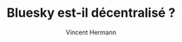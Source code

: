 ---
layout: post
title: "Bluesky est-il décentralisé ?"
link: https://next.ink/158967/bluesky-est-il-decentralise/
author: "Vincent Hermann"
published_date: "21/11/2024"
description: "Bluesky et son protocole AT sont souvent décrits comme décentralisés, à la manière de Mastodon. Mais est-ce bien le cas ? La question fait débat."
language: "fr"
categories: "Liens"
tags: "bluesky app réseau-social"
og-tags: "bluesky app réseau-social"
permalink: /:categories/:year/:month/:day/:title/
---